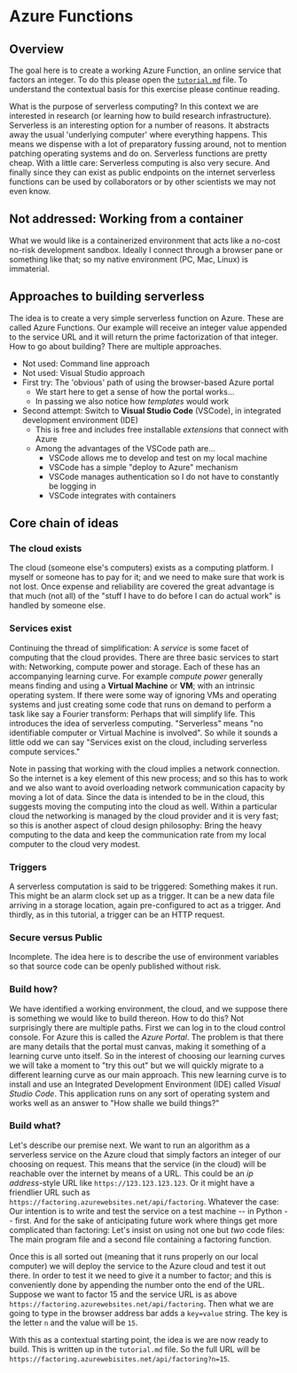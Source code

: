 # Azure Functions

## Overview

The goal here is to create a working Azure Function, an online service that factors an integer. To do this please 
open the [`tutorial.md`](https://github.com/robfatland/serverless/azure/tutorial.md) file. To understand the 
contextual basis for this exercise please continue reading. 


What is the purpose of serverless computing? In this context we are interested in research (or learning how to
build research infrastructure). Serverless is an interesting option for a number of reasons. It abstracts away 
the usual 'underlying computer' where everything happens. This means we dispense with a lot of preparatory 
fussing around, not to mention patching operating systems and do on. Serverless functions are pretty cheap. 
With a little care: Serverless computing is also very secure.
And finally since they can exist as public endpoints on the internet serverless functions can be used by collaborators
or by other scientists we may not even know. 


## Not addressed: Working from a container


What we would like is a containerized environment that acts like a no-cost no-risk development sandbox. 
Ideally I connect through a browser pane or something like that; so my native environment (PC, Mac, Linux) is immaterial.


## Approaches to building serverless


The idea is to create a very simple serverless function on Azure. These are called Azure Functions. 
Our example will receive an integer value appended to the service URL and it will return the prime factorization of that integer. 
How to go about building? There are multiple approaches.

- Not used: Command line approach
- Not used: Visual Studio approach
- First try: The 'obvious' path of using the browser-based Azure portal
    - We start here to get a sense of how the portal works...
    - In passing we also notice how *templates* would work 
- Second attempt: Switch to **Visual Studio Code** (VSCode), in integrated development environment (IDE)
    - This is free and includes free installable *extensions* that connect with Azure
    - Among the advantages of the VSCode path are...
        - VSCode allows me to develop and test on my local machine
        - VSCode has a simple "deploy to Azure" mechanism
        - VSCode manages authentication so I do not have to constantly be logging in
        - VSCode integrates with containers


## Core chain of ideas


### The cloud exists


The cloud (someone else's computers) exists as a computing platform. I myself or someone has to pay for it; 
and we need to make sure that work is not lost. Once expense and reliability are covered the great advantage 
is that much (not all) of the "stuff I have to do before I can do actual work" is handled by someone else. 


### Services exist


Continuing the thread of simplification: A *service* is some facet of computing that the cloud provides. There
are three basic services to start with: Networking, compute power and storage. Each of these has an accompanying
learning curve. For example *compute power* generally means finding and using a **Virtual Machine** or **VM**; with an
intrinsic operating system. If there were some way of ignoring VMs and operating systems and just creating some
code that runs on demand to perform a task like say a Fourier transform: Perhaps that will simplify life. This 
introduces the idea of serverless computing. "Serverless" means "no identifiable computer or Virtual Machine is 
involved". So while it sounds a little odd we can say "Services exist on the cloud, including serverless
compute services."

Note in passing that working with the cloud implies a network connection. So the internet is a key element of
this new process; and so this has to work and we also want to avoid overloading network communication capacity
by moving a lot of data. Since the data is intended to be in the cloud, this suggests moving the computing into
the cloud as well. Within a particular cloud the networking is managed by the cloud provider and it is very 
fast; so this is another aspect of cloud design philosophy: Bring the heavy computing to the data and keep
the communication rate from my local computer to the cloud very modest.


### Triggers


A serverless computation is said to be triggered: Something makes it run. This might be an alarm clock set 
up as a trigger. It can be a new data file arriving in a storage location, again pre-configured to act as a 
trigger. And thirdly, as in this tutorial, a trigger can be an HTTP request. 


### Secure versus Public


Incomplete. The idea here is to describe the use of environment variables so that source code can be openly
published without risk. 


### Build how?


We have identified a working environment, the cloud, and we suppose there is something we would like to build
thereon. How to do this? Not surprisingly there are multiple paths. First we can log in to the cloud control
console. For Azure this is called the *Azure Portal*. The problem is that there are many details that the portal
must canvas, making it something of a learning curve unto itself. So in the interest of choosing our learning 
curves we will take a moment to "try this out" but we will quickly migrate to a different learning curve as our
main approach. This new learning curve is to install and use an Integrated Development Environment (IDE) called
*Visual Studio Code*. This application runs on any sort of operating system and works well as an answer to 
"How shalle we build things?"


### Build what? 


Let's describe our premise next. We want to run an algorithm as a serverless service on the Azure cloud that simply
factors an integer of our choosing on request. This means that the service (in the cloud) will be reachable over
the internet by means of a URL. This could be an *ip address*-style URL like `https://123.123.123.123`. Or it 
might have a friendlier URL such as `https://factoring.azurewebsites.net/api/factoring`. Whatever the case: Our 
intention is to write and test the service on a test machine -- in Python -- first. And for the sake of 
anticipating future work where things get more complicated than factoring: Let's insist on using not one 
but *two* code files: The main program file and a second file containing a factoring function. 

Once this is all sorted out (meaning that it runs properly on our local computer) we will deploy the service 
to the Azure cloud and test it out there. In order to test it we need to give it a number to factor; and this
is conveniently done by appending the number onto the end of the URL. Suppose we want to factor 15 and the
service URL is as above `https://factoring.azurewebsites.net/api/factoring`. Then what we are going to type
in the browser address bar adds a `key=value` string. The key is the letter `n` and the value will be `15`. 

With this as a contextual starting point, the idea is we are now ready to build. This is written up in
the `tutorial.md` file. 
So the full URL will be `https://factoring.azurewebisites.net/api/factoring?n=15`. 
